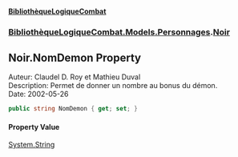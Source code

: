 #### [BibliothèqueLogiqueCombat](readme.md 'readme')
### [BibliothèqueLogiqueCombat.Models.Personnages](readme.md#BibliothèqueLogiqueCombat.Models.Personnages 'BibliothèqueLogiqueCombat.Models.Personnages').[Noir](BibliothèqueLogiqueCombat.Models.Personnages.Noir.md 'BibliothèqueLogiqueCombat.Models.Personnages.Noir')

## Noir.NomDemon Property

Auteur: Claudel D. Roy et Mathieu Duval    
Description: Permet de donner un nombre au bonus du démon.     
Date:  2002-05-26

```csharp
public string NomDemon { get; set; }
```

#### Property Value
[System.String](https://docs.microsoft.com/en-us/dotnet/api/System.String 'System.String')